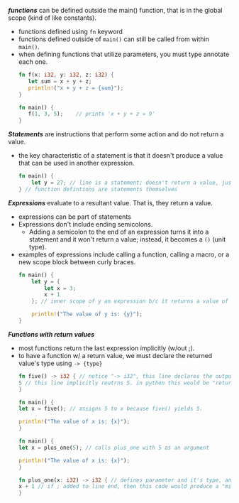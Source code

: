 ***functions*** can be defined outside the main() function, that is in the global scope (kind of like constants).
- functions defined using `fn` keyword
- functions defined outside of `main()` can still be called from within `main()`.
- when defining functions that utilize parameters, you must type annotate each one.
    ```rust
    fn f(x: i32, y: i32, z: i32) {
       let sum = x + y + z;
       println!("x + y + z = {sum}");
    }

    fn main() {
       f(1, 3, 5);    // prints 'x + y + z = 9'
    }
    ```

***Statements*** are instructions that perform some action and do not return a value.
- the key characteristic of a statement is that it doesn't produce a value that can be used in another expression.
    ```rust
    fn main() {
        let y = 27; // line is a statement; doesn't return a value, just states y is equal to 27
    } // function defintions are statements themselves
    ```

***Expressions*** evaluate to a resultant value. That is, they return a value.
- expressions can be part of statements
- Expressions don't include ending semicolons.
    - Adding a semicolon to the end of an expression turns it into a statement and it won't return a value; instead, it becomes a `()` (unit type).
- examples of expressions include calling a function, calling a macro, or a new scope block between curly braces.
    ```rust
    fn main() {
        let y = {
            let x = 3;
            x + 1
        }; // inner scope of y an expression b/c it returns a value of 4

        println!("The value of y is: {y}");
    }
    ``` 

***Functions with return values***
- most functions return the last expression implicitly (w/out ;).
- to have a function w/ a return value, we must declare the returned value's type using `-> {type}`
    ```rust
    fn five() -> i32 { // notice "-> i32", this line declares the output type. 
    5 // this line implicitly reutrns 5. in python this would be "return 5". 
    }

    fn main() {
    let x = five(); // assigns 5 to x because five() yields 5.

    println!("The value of x is: {x}");
    }    

    fn main() {
    let x = plus_one(5); // calls plus_one with 5 as an argument

    println!("The value of x is: {x}");
    }

    fn plus_one(x: i32) -> i32 { // defines parameter and it's type, and what the output's type will be
    x + 1 // if ; added to line end, then this code would produce a "mismatched types" error
    }
    ```